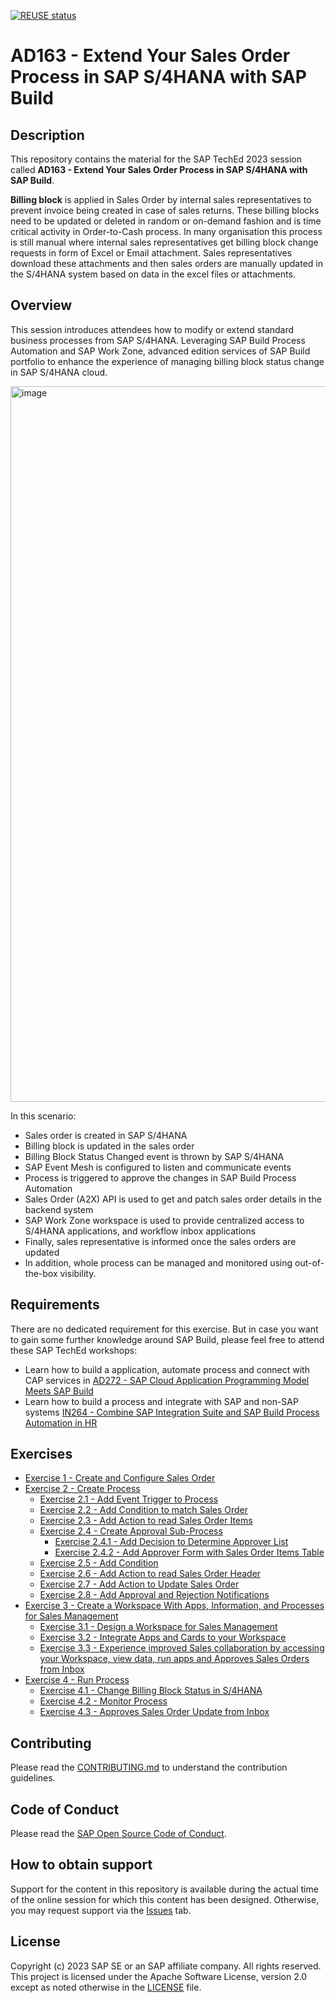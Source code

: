 [![REUSE status](https://api.reuse.software/badge/github.com/SAP-samples/teched2023-AD163)](https://api.reuse.software/info/github.com/SAP-samples/teched2023-AD163)

# AD163 - Extend Your Sales Order Process in SAP S/4HANA with SAP Build

## Description

This repository contains the material for the SAP TechEd 2023 session called **AD163 - Extend Your Sales Order Process in SAP S/4HANA with SAP Build**. 

**Billing block** is applied in Sales Order by internal sales representatives to prevent invoice being created in case of sales returns. These billing blocks need to be updated or deleted in random or on-demand fashion and is time critical activity in Order-to-Cash process. In many organisation this process is still manual where internal sales representatives get billing block change requests in form of Excel or Email attachment. Sales representatives download these attachments and then sales orders are manually updated in the S/4HANA system based on data in the excel files or attachments.


## Overview

This session introduces attendees how to modify or extend standard business processes from SAP S/4HANA. Leveraging SAP Build Process Automation and SAP Work Zone, advanced edition services of SAP Build portfolio to enhance the experience of managing billing block status change in SAP S/4HANA cloud. 

<img width="1145" alt="image" src="https://github.com/SAP-samples/teched2023-AD163/assets/34297037/dc3d166f-cf68-4d08-ab81-09c0a0e3e782">


In this scenario: <br>
- Sales order is created in SAP S/4HANA
- Billing block is updated in the sales order
- Billing Block Status Changed event is thrown by SAP S/4HANA
- SAP Event Mesh is configured to listen and communicate events 
- Process is triggered to approve the changes in SAP Build Process Automation
- Sales Order (A2X) API is used to get and patch sales order details in the backend system
- SAP Work Zone workspace is used to provide centralized access to S/4HANA applications, and workflow inbox applications
- Finally, sales representative is informed once the sales orders are updated
- In addition, whole process can be managed and monitored using out-of-the-box visibility.
    

## Requirements

There are no dedicated requirement for this exercise. But in case you want to gain some further knowledge around SAP Build, please feel free to attend these SAP TechEd workshops:
- Learn how to build a application, automate process and connect with CAP services in [AD272 - SAP Cloud Application Programming Model Meets SAP Build](https://github.com/SAP-samples/teched2023-AD272)
- Learn how to build a process and integrate with SAP and non-SAP systems [IN264 - Combine SAP Integration Suite and SAP Build Process Automation in HR](https://github.com/SAP-samples/teched2023-IN264)

## Exercises

- [Exercise 1 - Create and Configure Sales Order](exercises/ex1/)
- [Exercise 2 - Create Process](exercises/2_CreateProcess/)
    - [Exercise 2.1 - Add Event Trigger to Process](exercises/2_CreateProcess#exercise-21---add-event-trigger-to-process-)
    - [Exercise 2.2 - Add Condition to match Sales Order](exercises/2_CreateProcess#exercise-22---add-condition-to-match-sales-order-)
    - [Exercise 2.3 - Add Action to read Sales Order Items](exercises/2_CreateProcess#exercise-23---add-action-to-read-sales-order-items-)
    - [Exercise 2.4 - Create Approval Sub-Process](exercises/2_CreateProcess#exercise-24---create-approval-sub-process-)
      - [Exercise 2.4.1 - Add Decision to Determine Approver List](exercises/2_CreateProcess#exercise-241---add-decision-to-determine-approver-list-)
      - [Exercise 2.4.2 - Add Approver Form with Sales Order Items Table](exercises/2_CreateProcess#exercise-242---add-approver-form-with-sales-order-items-table-)
    - [Exercise 2.5 - Add Condition](exercises/2_CreateProcess#exercise-25---add-condition-)
    - [Exercise 2.6 - Add Action to read Sales Order Header ](exercises/2_CreateProcess#exercise-26---add-action-to-read-sales-order-header-)
    - [Exercise 2.7 - Add Action to Update Sales Order](exercises/2_CreateProcess#exercise-27---add-action-to-update-sales-order-)
    - [Exercise 2.8 - Add Approval and Rejection Notifications](exercises/2_CreateProcess#exercise-28---add-approval-and-rejection-notifications-)
- [Exercise 3 - Create a Workspace With Apps, Information, and Processes for Sales Management](exercises/3_CreateWorkspace/)
    - [Exercise 3.1 - Design a Workspace for Sales Management](exercises/3_CreateWorkspace#exercise-41-sub-exercise-1-description)
    - [Exercise 3.2 - Integrate Apps and Cards to your Workspace](exercises/3_CreateWorkspace#exercise-42-sub-exercise-2-description)
    - [Exercise 3.3 - Experience improved Sales collaboration by accessing your Workspace, view data, run apps and Approves Sales Orders from Inbox](exercises/3_CreateWorkspace#exercise-43-sub-exercise-3-description)
- [Exercise 4 - Run Process](exercises/ex3/)
    - [Exercise 4.1 - Change Billing Block Status in S/4HANA](exercises/ex3#exercise-31-sub-exercise-1-description)
    - [Exercise 4.2 - Monitor Process](exercises/ex3#exercise-32-sub-exercise-2-description)
    - [Exercise 4.3 - Approves Sales Order Update from Inbox](exercises/ex3#exercise-33-sub-exercise-3-description)
  
  

## Contributing
Please read the [CONTRIBUTING.md](./CONTRIBUTING.md) to understand the contribution guidelines.

## Code of Conduct
Please read the [SAP Open Source Code of Conduct](https://github.com/SAP-samples/.github/blob/main/CODE_OF_CONDUCT.md).

## How to obtain support

Support for the content in this repository is available during the actual time of the online session for which this content has been designed. Otherwise, you may request support via the [Issues](../../issues) tab.

## License
Copyright (c) 2023 SAP SE or an SAP affiliate company. All rights reserved. This project is licensed under the Apache Software License, version 2.0 except as noted otherwise in the [LICENSE](LICENSES/Apache-2.0.txt) file.
